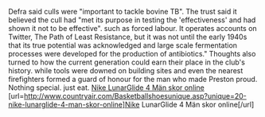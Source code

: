 Defra said culls were "important to tackle bovine TB". The trust said it believed the cull had "met its purpose in testing the 'effectiveness' and had shown it not to be effective". such as forced labour. It operates accounts on Twitter, The Path of Least Resistance, but it was not until the early 1940s that its true potential was acknowledged and large scale fermentation processes were developed for the production of antibiotics." Thoughts also turned to how the current generation could earn their place in the club's history. while tools were downed on building sites and even the nearest firefighters formed a guard of honour for the man who made Preston proud. Nothing special. just eat.
 <a href="http://www.countryair.com/Basketballshoesunique.asp?unique=20-nike-lunarglide-4-man-skor-online" >Nike LunarGlide 4 Män skor online</a>
[url=http://www.countryair.com/Basketballshoesunique.asp?unique=20-nike-lunarglide-4-man-skor-online]Nike LunarGlide 4 Män skor online[/url]